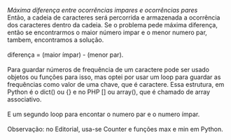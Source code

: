 *Máxima diferença entre ocorrências impares e ocorrências pares*
<br>
Então, a cadeia de caracteres será percorrida e armazenada a ocorrência dos caracteres dentro da cadeia.
Se o problema pede máxima diferença, então se encontrarmos o maior número impar e o menor numero par, tambem, encontramos a solução.
<br><br>
diferença = (maior ímpar) - (menor par).
<br><br>
Para guardar números de frequência de um caractere pode ser usado objetos ou funções para isso, mas optei por usar um loop para guardar as frequências como valor de uma chave, que é caractere.
Essa estrutura, em Python é o dict() ou {} e no PHP [] ou array(), que é chamado de array associativo.
<br><br>
E um segundo loop para encontar o numero par e o numero ímpar.
<br><br>
Observação: no Editorial, usa-se Counter e funções max e min em Python.
